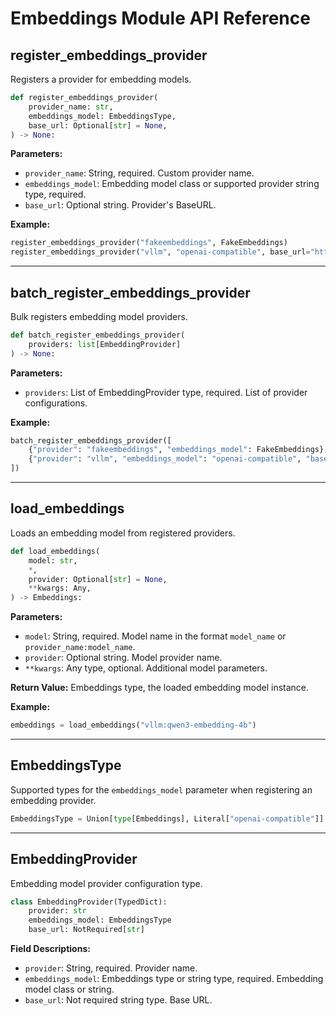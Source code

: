 # Embeddings Module API Reference

## register_embeddings_provider

Registers a provider for embedding models.

```python
def register_embeddings_provider(
    provider_name: str,
    embeddings_model: EmbeddingsType,
    base_url: Optional[str] = None,
) -> None:
```

**Parameters:**

- `provider_name`: String, required. Custom provider name.
- `embeddings_model`: Embedding model class or supported provider string type, required.
- `base_url`: Optional string. Provider's BaseURL.

**Example:**

```python
register_embeddings_provider("fakeembeddings", FakeEmbeddings)
register_embeddings_provider("vllm", "openai-compatible", base_url="http://localhost:8000/v1")
```

---

## batch_register_embeddings_provider

Bulk registers embedding model providers.

```python
def batch_register_embeddings_provider(
    providers: list[EmbeddingProvider]
) -> None:
```

**Parameters:**

- `providers`: List of EmbeddingProvider type, required. List of provider configurations.

**Example:**

```python
batch_register_embeddings_provider([
    {"provider": "fakeembeddings", "embeddings_model": FakeEmbeddings},
    {"provider": "vllm", "embeddings_model": "openai-compatible", "base_url": "http://localhost:8000/v1"},
])
```

---

## load_embeddings

Loads an embedding model from registered providers.

```python
def load_embeddings(
    model: str,
    *,
    provider: Optional[str] = None,
    **kwargs: Any,
) -> Embeddings:
```

**Parameters:**

- `model`: String, required. Model name in the format `model_name` or `provider_name:model_name`.
- `provider`: Optional string. Model provider name.
- `**kwargs`: Any type, optional. Additional model parameters.

**Return Value:** Embeddings type, the loaded embedding model instance.

**Example:**

```python
embeddings = load_embeddings("vllm:qwen3-embedding-4b")
```

---

## EmbeddingsType

Supported types for the `embeddings_model` parameter when registering an embedding provider.

```python
EmbeddingsType = Union[type[Embeddings], Literal["openai-compatible"]]
```

---

## EmbeddingProvider

Embedding model provider configuration type.

```python
class EmbeddingProvider(TypedDict):
    provider: str
    embeddings_model: EmbeddingsType
    base_url: NotRequired[str]
```

**Field Descriptions:**

- `provider`: String, required. Provider name.
- `embeddings_model`: Embeddings type or string type, required. Embedding model class or string.
- `base_url`: Not required string type. Base URL.
